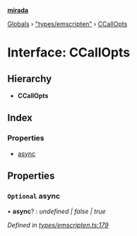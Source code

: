 **[mirada](../README.md)**

[Globals](../README.md) › ["types/emscripten"](../modules/_types_emscripten_.md) › [CCallOpts](_types_emscripten_.ccallopts.md)

# Interface: CCallOpts

## Hierarchy

* **CCallOpts**

## Index

### Properties

* [async](_types_emscripten_.ccallopts.md#optional-async)

## Properties

### `Optional` async

• **async**? : *undefined | false | true*

*Defined in [types/emscripten.ts:179](https://github.com/cancerberoSgx/mirada/blob/cd60774/mirada/src/types/emscripten.ts#L179)*